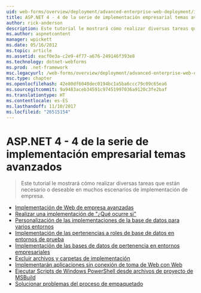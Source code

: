 ```yaml
---
uid: web-forms/overview/deployment/advanced-enterprise-web-deployment/index
title: ASP.NET 4 - 4 de la serie de implementación empresarial temas avanzados | Documentos de Microsoft
author: rick-anderson
description: Este tutorial le mostrará cómo realizar diversas tareas que están necesario o deseable en muchos escenarios de implementación de empresa.
ms.author: aspnetcontent
manager: wpickett
ms.date: 05/16/2012
ms.topic: article
ms.assetid: eacf0e3a-c2e9-4f77-a676-249146f393e8
ms.technology: dotnet-webforms
ms.prod: .net-framework
msc.legacyurl: /web-forms/overview/deployment/advanced-enterprise-web-deployment
msc.type: chapter
ms.openlocfilehash: 42e80df6040dec0194bc1a5ba6ccc79c09c65ea6
ms.sourcegitcommit: 9a9483aceb34591c97451997036a9120c3fe2baf
ms.translationtype: HT
ms.contentlocale: es-ES
ms.lasthandoff: 11/10/2017
ms.locfileid: "26515154"
---
```

<a name="aspnet-4---enterprise-deployment-series-4-advanced-topics"></a>ASP.NET 4 - 4 de la serie de implementación empresarial temas avanzados
====================
> Este tutorial le mostrará cómo realizar diversas tareas que están necesario o deseable en muchos escenarios de implementación de empresa.


- [Implementación de Web de empresa avanzadas](advanced-enterprise-web-deployment.md)
- [Realizar una implementación de "¿Qué ocurre si"](performing-a-what-if-deployment.md)
- [Personalización de las implementaciones de la base de datos para varios entornos](customizing-database-deployments-for-multiple-environments.md)
- [Implementación de las pertenencias a roles de base de datos en entornos de prueba](deploying-database-role-memberships-to-test-environments.md)
- [Implementación de las bases de datos de pertenencia en entornos empresariales](deploying-membership-databases-to-enterprise-environments.md)
- [Excluir archivos y carpetas de implementación](excluding-files-and-folders-from-deployment.md)
- [Implementarán aplicaciones sin conexión de toma de Web con Web](taking-web-applications-offline-with-web-deploy.md)
- [Ejecutar Scripts de Windows PowerShell desde archivos de proyecto de MSBuild](running-windows-powershell-scripts-from-msbuild-project-files.md)
- [Solucionar problemas del proceso de empaquetado](troubleshooting-the-packaging-process.md)
